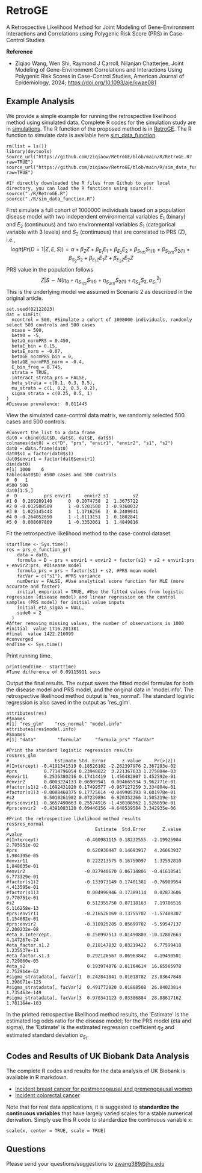 # RetroGE
A Retrospective Likelihood Method for Joint Modeling of Gene-Environment Interactions and Correlations using Polygenic Risk Score (PRS) in Case-Control Studies

**Reference**

* Ziqiao Wang, Wen Shi, Raymond J Carroll, Nilanjan Chatterjee, Joint Modeling of Gene-Environment Correlations and Interactions Using Polygenic Risk Scores in Case-Control Studies, American Journal of Epidemiology, 2024; https://doi.org/10.1093/aje/kwae081

## Example Analysis
We provide a simple example for running the retrospective likelihood method using simulated data. Complete R codes for the simulation study are in [simulations](simulations). The R function of the proposed method is in [RetroGE](R/RetroGE.R). The R function to simulate data is available here [sim_data_function](R/sim_data_function.R).
```
rm(list = ls())
library(devtools)
source_url("https://github.com/ziqiaow/RetroGE/blob/main/R/RetroGE.R?raw=TRUE")
source_url("https://github.com/ziqiaow/RetroGE/blob/main/R/sim_data_function.R?raw=TRUE")

#If directly downloaded the R files from Github to your local directory, you can load the R functions using source().
source("./R/RetroGE.R")
source("./R/sim_data_function.R")
```
First simulate a full cohort of 1000000 individuals based on a population disease model with two independent environmental variables $E_1$ (binary) and $E_2$ (continuous) and two environmental variables $S_1$ (categorical variable with 3 levels) and $S_2$ (continuous) that are correlated to PRS (Z), i.e., $$logit(Pr(D=1|Z,E,S)) = \alpha+\beta_ZZ+\beta_{E_1}E_1+\beta_{E_2}E_2+\beta_{S_{1(1)}}S_{1(1)}+\beta_{S_{2(1)}}S_{2(1)}+\beta_{S_2}S_{2}+\beta_{E_1Z}E_1Z+\beta_{E_2Z}E_2Z$$
PRS value in the population follows
$$Z|S \sim N(\eta_0+\eta_{S_{1(1)}}S_{1(1)}+\eta_{S_{2(1)}}S_{2(1)}+\eta_{S_{2}}S_{2},\sigma^2_{S_1})$$
This is the underlying model we assumed in Scenario 2 as described in the original article.
```
set.seed(02122023)
dat = simFit(
  ncontrol = 500, #Simulate a cohort of 1000000 individuals, randomly select 500 controls and 500 cases
  ncase = 500,
  beta0 = -5,
  betaG_normPRS = 0.450,
  betaE_bin = 0.15,
  betaE_norm = -0.07,
  betaGE_normPRS_bin = 0,
  betaGE_normPRS_norm = -0.4,
  E_bin_freq = 0.745,
  strata = TRUE,
  interact_strata_prs = FALSE,
  beta_strata = c(0.1, 0.3, 0.5),
  mu_strata = c(1, 0.2, 0.3, 0.2),
  sigma_strata = c(0.25, 0.5, 1)
)
#Disease prevalence:  0.011445
```
View the simulated case-control data matrix, we randomly selected 500 cases and 500 controls.
```
#Convert the list to a data frame
dat0 = cbind(dat$D, dat$G, dat$E, dat$S)
colnames(dat0) = c("D", "prs", "envir1", "envir2", "s1", "s2")
dat0 = data.frame(dat0)
dat0$s1 = factor(dat0$s1)
dat0$envir1 = factor(dat0$envir1)
dim(dat0)
#[1] 1000    6
table(dat0$D) #500 cases and 500 controls
#  0   1 
#500 500 
dat0[1:5,]
#  D          prs envir1     envir2 s1         s2
#1 0  0.269289140      0  0.2074758  2  1.3675722
#2 0 -0.012508509      1 -0.5201500  3 -0.9360032
#3 0  1.025145443      1  1.1716256  3  0.2409941
#4 0 -0.264052650      1 -1.0113151  1  0.1802841
#5 0  0.008607869      1 -0.3353061  1  1.4849816
```
Fit the retrospective likelihood method to the case-control dataset.
```
startTime <- Sys.time()
res = prs_e_function_gr(
    data = dat0,
    formula = D ~ prs + envir1 + envir2 + factor(s1) + s2 + envir1:prs + envir2:prs, #Disease model
    formula_prs = prs ~ factor(s1) + s2, #PRS mean model
    facVar = c("s1"), #PRS variance
    numDeriv = FALSE, #Use analytical score function for MLE (more accurate and faster)
    initial_empirical = TRUE, #Use the fitted values from logistic regression (disease model) and linear regression on the control samples (PRS model) for initial value inputs
    initial_eta_sigma = NULL,
    side0 = 2
  )
#After removing missing values, the number of observations is 1000 
#initial  value 1716.201381 
#final  value 1422.216099 
#converged
endTime <- Sys.time()
```
Print running time.
```
print(endTime - startTime)
#Time difference of 0.09115911 secs
```
Output the final results. The output saves the fitted model formulas for both the disease model and PRS model, and the original data in 'model.info'. The retrospective likelihood method output is 'res_normal'. The standard logistic regression is also saved in the output as 'res_glm'. 
```
attributes(res)
#$names
#[1] "res_glm"    "res_normal" "model.info"
attributes(res$model.info)
#$names
#[1] "data"        "formula"     "formula_prs" "facVar"     

#Print the standard logistic regression results
res$res_glm
#                 Estimate Std. Error      z value     Pr(>|z|)
#(Intercept) -0.4191341519 0.18526102 -2.262397976 2.367283e-02
#prs          0.7714796054 0.23948822  3.221367633 1.275804e-03
#envir11      0.2536380216 0.17414419  1.456482807 1.452592e-01
#envir2       0.0003224133 0.06909941  0.004665934 9.962771e-01
#factor(s1)2 -0.1692431820 0.17499577 -0.967127259 3.334804e-01
#factor(s1)3 -0.0088460375 0.17725614 -0.049905393 9.601978e-01
#s2           0.5010261902 0.07239894  6.920352266 4.505219e-12
#prs:envir11 -0.3657490663 0.25574916 -1.430108562 1.526859e-01
#prs:envir2  -0.4391083120 0.09446156 -4.648539584 3.342935e-06

#Print the retrospective likelihood method results
res$res_normal
#                                Estimate  Std.Error      Z.value        Pvalue
#(Intercept)                 -0.400981115 0.18232555  -2.19925904  2.785951e-02
#prs                          0.626936447 0.14693917   4.26663937  1.984395e-05
#envir11                      0.222213575 0.16759097   1.32592810  1.848635e-01
#envir2                      -0.027940670 0.06714806  -0.41610541  6.773329e-01
#factor(s1)2                 -0.133973149 0.17401381  -0.76989954  4.413595e-01
#factor(s1)3                  0.004996946 0.17389114   0.02873606  9.770751e-01
#s2                           0.512355750 0.07118163   7.19786516  6.116258e-13
#prs:envir11                 -0.216526169 0.13755702  -1.57408307  1.154682e-01
#prs:envir2                  -0.318925205 0.05699702  -5.59547137  2.200232e-08
#eta_X.Intercept.            -0.150997513 0.01490880 -10.12807663  4.147267e-24
#eta_factor.s1.2              0.218147832 0.03219422   6.77599418  1.235537e-11
#eta_factor.s1.3              0.292126567 0.06963842   4.19490501  2.729860e-05
#eta_s2                       0.193974076 0.01164614  16.65565978  2.752914e-62
#sigma_stratadata[, facVar]1  0.242841841 0.01018782  23.83647848 1.398671e-125
#sigma_stratadata[, facVar]2  0.491772020 0.01888508  26.04023814 1.735463e-149
#sigma_stratadata[, facVar]3  0.978341123 0.03386884  28.88617162 1.781164e-183
```
In the printed retrospective likelihood method results, the 'Estimate' is the estimated log odds ratio for the disease model; for the PRS model (eta and sigma), the 'Estimate' is the estimated regression coefficient $\eta_S$ and estimated standard deviation $\sigma_{S_1}$.

## Codes and Results of UK Biobank Data Analysis
The complete R codes and results for the data analysis of UK Biobank is available in R markdown.
* [Incident breast cancer for postmenopausal and premenopausal women](https://raw.githack.com/ziqiaow/RetroGE/main/results/UKB_breastcancer.html)
* [Incident colorectal cancer](https://raw.githack.com/ziqiaow/RetroGE/main/results/report_colorectal.html)

Note that for real data applications, it is suggested to **standardize the continuous variables** that have largely varied scales for a stable numerical derivation. Simply use this R code to standardize the continuous variable x: 
```
scale(x, center = TRUE, scale = TRUE)
```

## Questions
Please send your questions/suggestions to zwang389@jhu.edu

